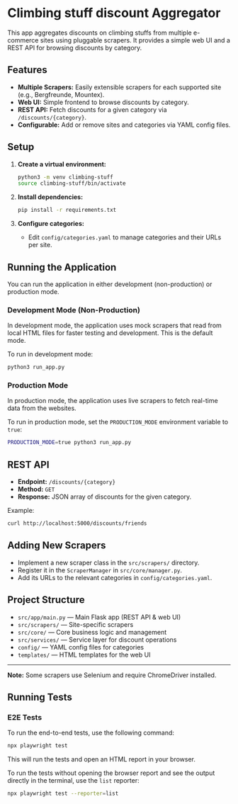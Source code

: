 # Climbing stuff discount Aggregator

This app aggregates discounts on climbing stuffs from multiple e-commerce sites using pluggable scrapers. It provides a simple web UI and a REST API for browsing discounts by category.

## Features

- **Multiple Scrapers:** Easily extensible scrapers for each supported site (e.g., Bergfreunde, Mountex).
- **Web UI:** Simple frontend to browse discounts by category.
- **REST API:** Fetch discounts for a given category via `/discounts/{category}`.
- **Configurable:** Add or remove sites and categories via YAML config files.

## Setup

1. **Create a virtual environment:**
   ```bash
   python3 -m venv climbing-stuff
   source climbing-stuff/bin/activate
   ```

2. **Install dependencies:**
   ```bash
   pip install -r requirements.txt
   ```

3. **Configure categories:**
   - Edit `config/categories.yaml` to manage categories and their URLs per site.

## Running the Application

You can run the application in either development (non-production) or production mode.

### Development Mode (Non-Production)

In development mode, the application uses mock scrapers that read from local HTML files for faster testing and development. This is the default mode.

To run in development mode:
```bash
python3 run_app.py
```

### Production Mode

In production mode, the application uses live scrapers to fetch real-time data from the websites.

To run in production mode, set the `PRODUCTION_MODE` environment variable to `true`:
```bash
PRODUCTION_MODE=true python3 run_app.py
```

## REST API

- **Endpoint:** `/discounts/{category}`
- **Method:** `GET`
- **Response:** JSON array of discounts for the given category.

Example:
```bash
curl http://localhost:5000/discounts/friends
```

## Adding New Scrapers

- Implement a new scraper class in the `src/scrapers/` directory.
- Register it in the `ScraperManager` in `src/core/manager.py`.
- Add its URLs to the relevant categories in `config/categories.yaml`.

## Project Structure

- `src/app/main.py` — Main Flask app (REST API & web UI)
- `src/scrapers/` — Site-specific scrapers
- `src/core/` — Core business logic and management
- `src/services/` — Service layer for discount operations
- `config/` — YAML config files for categories
- `templates/` — HTML templates for the web UI

---

**Note:** Some scrapers use Selenium and require ChromeDriver installed.
## Running Tests

### E2E Tests

To run the end-to-end tests, use the following command:

```bash
npx playwright test
```

This will run the tests and open an HTML report in your browser.

To run the tests without opening the browser report and see the output directly in the terminal, use the `list` reporter:

```bash
npx playwright test --reporter=list
```

